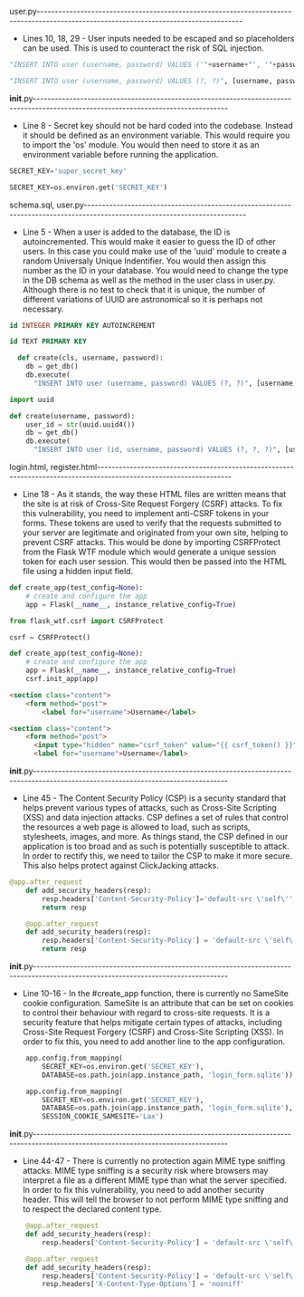 user.py--------------------------------------------------------------------------------------------------------------------------------------

- Lines 10, 18, 29 - User inputs needed to be escaped and so placeholders can be used. This is used to counteract the risk of SQL injection.

```python
"INSERT INTO user (username, password) VALUES ('"+username+"', '"+password+"')"
```
```python
"INSERT INTO user (username, password) VALUES (?, ?)", [username, password]
```

__init__.py-----------------------------------------------------------------------------------------------------------------------------------

- Line 8 - Secret key should not be hard coded into the codebase. Instead it should be defined as an environment variable. This would require
    you to import the 'os' module. You would then need to store it as an environment variable before running the application.

```python
SECRET_KEY='super_secret_key'
```
```python
SECRET_KEY=os.environ.get('SECRET_KEY')
```

schema.sql, user.py--------------------------------------------------------------------------------------------------------------------------

- Line 5 - When a user is added to the database, the ID is autoincremented. This would make it easier to guess the ID of other users. In this
    case you could make use of the 'uuid' module to create a random Universaly Unique Indentifier. You would then assign this number as the ID
    in your database. You would need to change the type in the DB schema as well as the method in the user class in user.py. Although there is
    no test to check that it is unique, the number of different variations of UUID are astronomical so it is perhaps not necessary.

```SQL
id INTEGER PRIMARY KEY AUTOINCREMENT
```
```SQL
id TEXT PRIMARY KEY
```

```python
  def create(cls, username, password):
    db = get_db()
    db.execute(
      "INSERT INTO user (username, password) VALUES (?, ?)", [username, password])
```
```python
import uuid

def create(username, password):
    user_id = str(uuid.uuid4())
    db = get_db()
    db.execute(
      "INSERT INTO user (id, username, password) VALUES (?, ?, ?)", [user_id, username, password])
```

login.html, register.html-------------------------------------------------------------------------------------------------------------------

- Line 18 - As it stands, the way these HTML files are written means that the site is at risk of Cross-Site Request Forgery (CSRF) attacks. To fix 
  this   vulnerability, you need to implement anti-CSRF tokens in your forms. These tokens are used to verify that the requests submitted to your 
  server are legitimate and originated from your own site, helping to prevent CSRF attacks. This would be done by importing CSRFProtect from the Flask WTF 
  module which would generate a unique session token for each user session. This would then be passed into the HTML file using a hidden input field.

```python
def create_app(test_config=None):
    # create and configure the app
    app = Flask(__name__, instance_relative_config=True)
```

```python
from flask_wtf.csrf import CSRFProtect

csrf = CSRFProtect()

def create_app(test_config=None):
    # create and configure the app
    app = Flask(__name__, instance_relative_config=True)
    csrf.init_app(app)
```

```HTML
<section class="content">
    <form method="post">
        <label for="username">Username</label>
```

```HTML
<section class="content">
    <form method="post">
      <input type="hidden" name="csrf_token" value="{{ csrf_token() }}"/>
      <label for="username">Username</label>
```

__init__.py-----------------------------------------------------------------------------------------------------------------------------------

- Line 45 - The Content Security Policy (CSP) is a security standard that helps prevent various types of attacks, such as Cross-Site Scripting (XSS) 
  and data injection attacks. CSP defines a set of rules that control the resources a web page is allowed to load, such as scripts, stylesheets, 
  images, and more. As things stand, the CSP defined in our application is too broad and as such is potentially susceptible to attack. In order to
  rectify this, we need to tailor the CSP to make it more secure. This also helps protect against ClickJacking attacks.

```python
@app.after_request
    def add_security_headers(resp):
        resp.headers['Content-Security-Policy']='default-src \'self\''
        return resp
```
```python
    @app.after_request
    def add_security_headers(resp):
        resp.headers['Content-Security-Policy'] = 'default-src \'self\'; script-src \'self\'; style-src \'self\'; frame-ancestors \'self\'; form-action \'self\''
        return resp
```

__init__.py-----------------------------------------------------------------------------------------------------------------------------------

- Line 10-16 - In the #create_app function, there is currently no SameSite cookie configuration. SameSite is an attribute that can be set on cookies to
  control their behaviour with regard to cross-site requests. It is a security feature that helps mitigate certain types of attacks, including Cross-Site 
  Request Forgery (CSRF) and Cross-Site Scripting (XSS). In order to fix this, you need to add another line to the app configuration.

```python
    app.config.from_mapping(
        SECRET_KEY=os.environ.get('SECRET_KEY'),
        DATABASE=os.path.join(app.instance_path, 'login_form.sqlite'))
```
```python
    app.config.from_mapping(
        SECRET_KEY=os.environ.get('SECRET_KEY'),
        DATABASE=os.path.join(app.instance_path, 'login_form.sqlite'),
        SESSION_COOKIE_SAMESITE='Lax')
```

__init__.py-----------------------------------------------------------------------------------------------------------------------------------

- Line 44-47 - There is currently no protection again MIME type sniffing attacks. MIME type sniffing is a security risk where browsers may interpret a file
as a different MIME type than what the server specified. In order to fix this vulnerability, you need to add another security header. This will tell the browser
to not perform MIME type sniffing and to respect the declared content type.

```python
    @app.after_request
    def add_security_headers(resp):
        resp.headers['Content-Security-Policy'] = 'default-src \'self\'; script-src \'self\'; style-src \'self\'; frame-ancestors \'self\'; form-action \'self\''
```

```python
    @app.after_request
    def add_security_headers(resp):
        resp.headers['Content-Security-Policy'] = 'default-src \'self\'; script-src \'self\'; style-src \'self\'; frame-ancestors \'self\'; form-action \'self\''
        resp.headers['X-Content-Type-Options'] = 'nosniff'
```